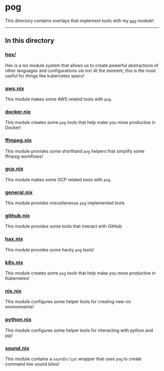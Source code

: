 # pog

This directory contains overlays that implement tools with my [`pog`](../pog.nix) module!

---

## In this directory

### [hex/](./hex/)

Hex is a nix module system that allows us to create powerful abstractions of other languages and configurations via nix! At the moment, this is the most useful for things like kubernetes specs!

### [aws.nix](./aws.nix)

This module makes some AWS related tools with `pog`.

### [docker.nix](./docker.nix)

This module creates some `pog` tools that help make you more productive in Docker!

### [ffmpeg.nix](./ffmpeg.nix)

This module provides some shorthand `pog` helpers that simplify some ffmpeg workflows!

### [gcp.nix](./gcp.nix)

This module makes some GCP related tools with `pog`.

### [general.nix](./general.nix)

This module provides miscellaneous `pog` implemented tools

### [github.nix](./github.nix)

This module provides some tools that interact with GitHub

### [hax.nix](./hax.nix)

This module provides some hacky `pog` tools!

### [k8s.nix](./k8s.nix)

This module creates some `pog` tools that help make you more productive in Kubernetes!

### [nix.nix](./nix.nix)

This module configures some helper tools for creating new nix environments!

### [python.nix](./python.nix)

This module configures some helper tools for interacting with python and pip!

### [sound.nix](./sound.nix)

This module contains a `soundScript` wrapper that uses `pog` to create command line sound bites!
